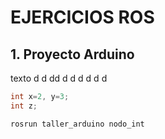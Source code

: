 # EJERCICIOS ROS  

## 1. Proyecto Arduino

texto
d
d
dd
d
d
d
d
d
d

``` cpp
int x=2, y=3;
int z;
```

``` bash
rosrun taller_arduino nodo_int
```
